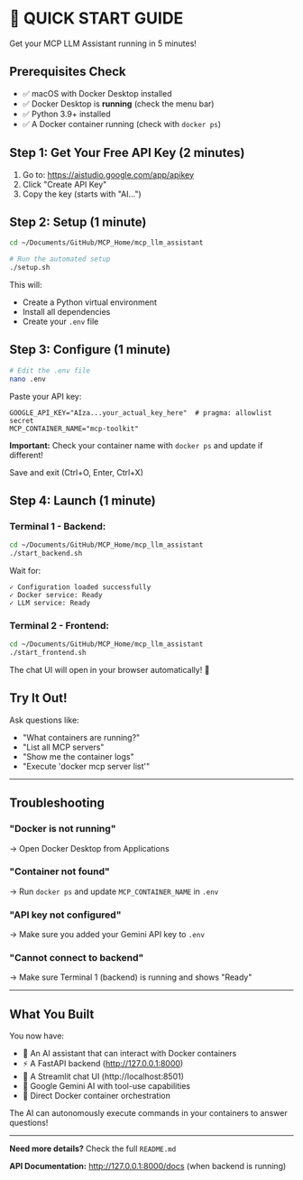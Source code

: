 # 🚀 QUICK START GUIDE

Get your MCP LLM Assistant running in 5 minutes!

## Prerequisites Check

- ✅ macOS with Docker Desktop installed
- ✅ Docker Desktop is **running** (check the menu bar)
- ✅ Python 3.9+ installed
- ✅ A Docker container running (check with `docker ps`)

## Step 1: Get Your Free API Key (2 minutes)

1. Go to: https://aistudio.google.com/app/apikey
2. Click "Create API Key"
3. Copy the key (starts with "AI...")

## Step 2: Setup (1 minute)

```bash
cd ~/Documents/GitHub/MCP_Home/mcp_llm_assistant

# Run the automated setup
./setup.sh
```

This will:
- Create a Python virtual environment
- Install all dependencies
- Create your `.env` file

## Step 3: Configure (1 minute)

```bash
# Edit the .env file
nano .env
```

Paste your API key:
```env
GOOGLE_API_KEY="AIza...your_actual_key_here"  # pragma: allowlist secret
MCP_CONTAINER_NAME="mcp-toolkit"
```

**Important:** Check your container name with `docker ps` and update if different!

Save and exit (Ctrl+O, Enter, Ctrl+X)

## Step 4: Launch (1 minute)

### Terminal 1 - Backend:
```bash
cd ~/Documents/GitHub/MCP_Home/mcp_llm_assistant
./start_backend.sh
```

Wait for:
```
✓ Configuration loaded successfully
✓ Docker service: Ready
✓ LLM service: Ready
```

### Terminal 2 - Frontend:
```bash
cd ~/Documents/GitHub/MCP_Home/mcp_llm_assistant
./start_frontend.sh
```

The chat UI will open in your browser automatically! 🎉

## Try It Out!

Ask questions like:
- "What containers are running?"
- "List all MCP servers"
- "Show me the container logs"
- "Execute 'docker mcp server list'"

---

## Troubleshooting

### "Docker is not running"
→ Open Docker Desktop from Applications

### "Container not found"
→ Run `docker ps` and update `MCP_CONTAINER_NAME` in `.env`

### "API key not configured"
→ Make sure you added your Gemini API key to `.env`

### "Cannot connect to backend"
→ Make sure Terminal 1 (backend) is running and shows "Ready"

---

## What You Built

You now have:
- 🤖 An AI assistant that can interact with Docker containers
- ⚡ A FastAPI backend (http://127.0.0.1:8000)
- 🎨 A Streamlit chat UI (http://localhost:8501)
- 🧠 Google Gemini AI with tool-use capabilities
- 🐳 Direct Docker container orchestration

The AI can autonomously execute commands in your containers to answer questions!

---

**Need more details?** Check the full `README.md`

**API Documentation:** http://127.0.0.1:8000/docs (when backend is running)

